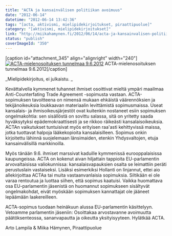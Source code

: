 ```yaml
---
title: "ACTA ja kansainvälisen politiikan avoimuus"
date: "2012-06-14"
datetime: "2012-06-14 13:42:36"
tags: "[acta, aktivismi, mielipidekirjoitukset, piraattipuolue]"
category: "[aktivismi, mielipidekirjoitukset]"
link: "http://miikahamynen.fi/2012/06/14/acta-ja-kansainvalisen-politiikan-avoimuus/"
status: "publish"
coverImageId: "350"
---
```


\[caption id="attachment\_345" align="alignright" width="240"\][![](http://miikahamynen.fi/wp-content/uploads/2012/06/CRW_0068-400x266.jpg "ACTA-mielenosoituksen tunnelmaa 9.6.2012")](http://miikahamynen.fi/2012/06/14/acta-ja-kansainvalisen-politiikan-avoimuus/crw_0068/) ACTA-mielenosoituksen tunnelmaa 9.6.2012\[/caption\]

_Mielipidekirjoitus, ei julkaistu. _

Kevättalvella kymmenet tuhannet ihmiset osoittivat mieltä ympäri maailmaa Anti-Counterfating Trade Agreement -sopimusta vastaan. ACTA-sopimuksen tavoitteena on nimensä mukaan ehkäistä väärennöksien ja tekijänoikeuksia loukkaavan materiaalin levittämistä sopimusmaissa. Useat kansalais- ja ihmisoikeusjärjestöt ovat kuitenkin nostaneet esiin sopimuksen ongelmakohtia: sen sisällöstä on sovittu salassa, sitä on yritetty saada hyväksytyksi epädemokraattisesti ja se rikkoo räikeästi kansalaisoikeuksia. ACTAn vaikutukset tuntuisivat myös erityisen raa'asti kehittyvissä maissa, jotka tuottavat halpoja lääkekopioita kansalaisilleen. Sopimus onkin kirjoitettu lähinnä suojelemaan länsimaiden, etenkin Yhdysvaltojen, etuja kansainvälisillä markkinoilla.

Myös tänään 9.6. ihmiset marssivat kaduille kymmenissä eurooppalaisissa kaupungeissa. ACTA on kokenut aivan hiljattain tappioita EU-parlamentin arvovaltaisissa valiokunnissa: kansalaisvapauksien osalta se leimattiin peräti perustuslain vastaiseksi. Lisäksi esimerkiksi Hollanti on linjannut, ettei aio allekirjoittaa ACTAa tai muita vastaanvanlaisia sopimuksia. Siltikään ei ole varaa rentoutua ja luottaa siihen, että sopimus kaatuisi. Vaikka huomattava osa EU-parlamentin jäsenistä on huomannut sopimukseen sisältyvät ongelmakohdat, eivät myöskään sopimuksen kannattajat ole jääneet lepäämään laakereilleen.

ACTA-sopimus tuodaan heinäkuun alussa EU-parlamentin käsittelyyn. Vetoamme parlamentin jäseniin: Osoittakaa arvostavanne avoimuutta päätöksenteossa, sananvapautta ja oikeutta yksityisyyteen. Hylätkää ACTA.

Arto Lampila & Miika Hämynen, Piraattipuolue
